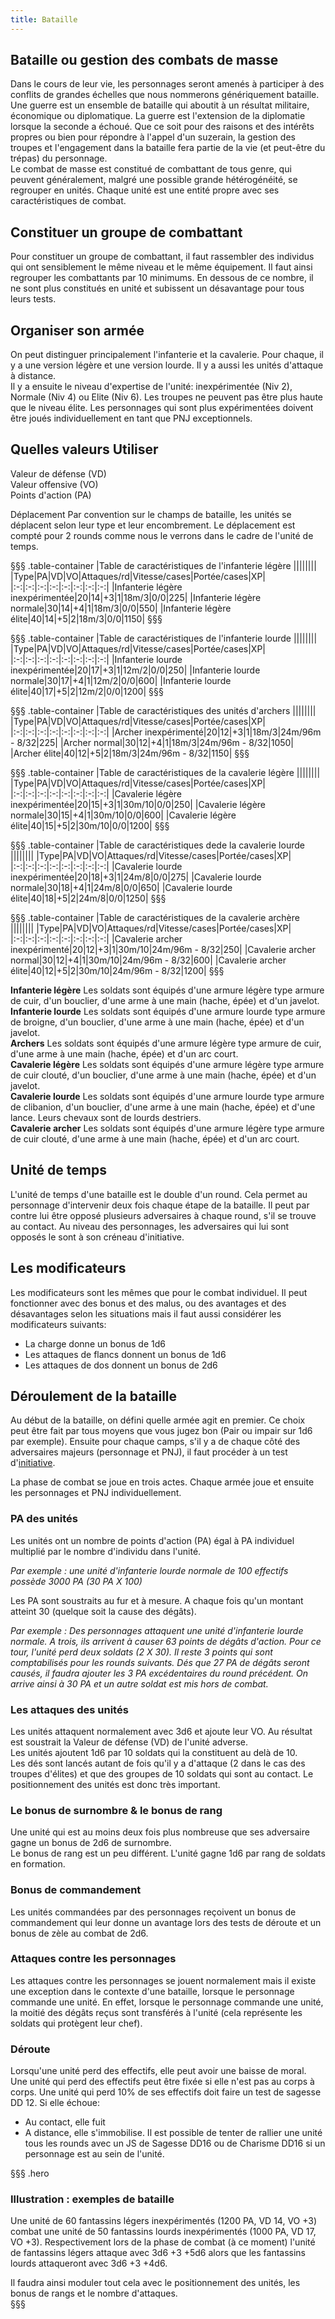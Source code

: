 ```yaml
---
title: Bataille
---
```

## Bataille ou gestion des combats de masse  
Dans le cours de leur vie, les personnages seront amenés à participer à des conflits de grandes échelles que nous nommerons génériquement bataille. Une guerre est un ensemble de bataille qui aboutit à un résultat militaire, économique ou diplomatique. La guerre est l'extension de la diplomatie lorsque la seconde a échoué. Que ce soit pour des raisons et des intérêts propres ou bien pour répondre à l'appel d'un suzerain, la gestion des troupes et l'engagement dans la bataille fera partie de la vie (et peut-être du trépas) du personnage.  
Le combat de masse est constitué de combattant de tous genre, qui peuvent généralement, malgré une possible grande hétérogénéité, se regrouper en unités. Chaque unité est une entité propre avec ses caractéristiques de combat.  

## Constituer un groupe de combattant  
Pour constituer un groupe de combattant, il faut rassembler des individus qui ont sensiblement le même niveau et le même équipement. Il faut ainsi regrouper les combattants par 10 minimums. En dessous de ce nombre, il ne sont plus constitués en unité et subissent un désavantage pour tous leurs tests.  

## Organiser son armée  
On peut distinguer principalement l'infanterie et la cavalerie. Pour chaque, il y a une version légère et une version lourde. Il y a aussi les unités d'attaque à distance.  
Il y a ensuite le niveau d'expertise de l'unité: inexpérimentée (Niv 2), Normale (Niv 4) ou Elite (Niv 6). Les troupes ne peuvent pas être plus haute que le niveau élite. Les personnages qui sont plus expérimentées doivent être joués individuellement en tant que PNJ exceptionnels.  

## Quelles valeurs Utiliser  
Valeur de défense (VD)  
Valeur offensive (VO)  
Points d'action (PA)  

Déplacement
Par convention sur le champs de bataille, les unités se déplacent selon leur type et leur encombrement. Le déplacement est compté pour 2 rounds comme nous le verrons dans le cadre de l'unité de temps.

§§§ .table-container
|Table de caractéristiques de l'infanterie légère ||||||||
|Type|PA|VD|VO|Attaques/rd|Vitesse/cases|Portée/cases|XP|
|:-:|:-:|:-:|:-:|:-:|:-:|:-:|:-:|
|Infanterie légère inexpérimentée|20|14|+3|1|18m/3|0/0|225|
|Infanterie légère normale|30|14|+4|1|18m/3|0/0|550|
|Infanterie légère élite|40|14|+5|2|18m/3|0/0|1150|
§§§

§§§ .table-container
|Table de caractéristiques de l'infanterie lourde ||||||||
|Type|PA|VD|VO|Attaques/rd|Vitesse/cases|Portée/cases|XP|
|:-:|:-:|:-:|:-:|:-:|:-:|:-:|:-:|
|Infanterie lourde inexpérimentée|20|17|+3|1|12m/2|0/0|250|
|Infanterie lourde normale|30|17|+4|1|12m/2|0/0|600|
|Infanterie lourde élite|40|17|+5|2|12m/2|0/0|1200|
§§§

§§§ .table-container
|Table de caractéristiques des unités d'archers ||||||||
|Type|PA|VD|VO|Attaques/rd|Vitesse/cases|Portée/cases|XP|
|:-:|:-:|:-:|:-:|:-:|:-:|:-:|:-:|
|Archer inexpérimenté|20|12|+3|1|18m/3|24m/96m - 8/32|225|
|Archer normal|30|12|+4|1|18m/3|24m/96m - 8/32|1050|
|Archer élite|40|12|+5|2|18m/3|24m/96m - 8/32|1150|
§§§

§§§ .table-container
|Table de caractéristiques de la cavalerie légère ||||||||
|Type|PA|VD|VO|Attaques/rd|Vitesse/cases|Portée/cases|XP|
|:-:|:-:|:-:|:-:|:-:|:-:|:-:|:-:|
|Cavalerie légère inexpérimentée|20|15|+3|1|30m/10|0/0|250|
|Cavalerie légère normale|30|15|+4|1|30m/10|0/0|600|
|Cavalerie légère élite|40|15|+5|2|30m/10|0/0|1200|
§§§

§§§ .table-container
|Table de caractéristiques dede la cavalerie lourde ||||||||
|Type|PA|VD|VO|Attaques/rd|Vitesse/cases|Portée/cases|XP|
|:-:|:-:|:-:|:-:|:-:|:-:|:-:|:-:|
|Cavalerie lourde inexpérimentée|20|18|+3|1|24m/8|0/0|275|
|Cavalerie lourde normale|30|18|+4|1|24m/8|0/0|650|
|Cavalerie lourde élite|40|18|+5|2|24m/8|0/0|1250|
§§§

§§§ .table-container
|Table de caractéristiques de la cavalerie archère ||||||||
|Type|PA|VD|VO|Attaques/rd|Vitesse/cases|Portée/cases|XP|
|:-:|:-:|:-:|:-:|:-:|:-:|:-:|:-:|
|Cavalerie archer inexpérimenté|20|12|+3|1|30m/10|24m/96m - 8/32|250|
|Cavalerie archer normal|30|12|+4|1|30m/10|24m/96m - 8/32|600|
|Cavalerie archer élite|40|12|+5|2|30m/10|24m/96m - 8/32|1200|
§§§

**Infanterie légère**
Les soldats sont équipés d'une armure légère type armure de cuir, d'un bouclier, d'une arme à une main (hache, épée) et d'un javelot.  
**Infanterie lourde**
Les soldats sont équipés d'une armure lourde type armure de broigne, d'un bouclier, d'une arme à une main (hache, épée) et d'un javelot.  
**Archers**
Les soldats sont équipés d'une armure légère type armure de cuir, d'une arme à une main (hache, épée) et d'un arc court.  
**Cavalerie légère**
Les soldats sont équipés d'une armure légère type armure de cuir clouté, d'un bouclier, d'une arme à une main (hache, épée) et d'un javelot.  
**Cavalerie lourde**
Les soldats sont équipés d'une armure lourde type armure de clibanion, d'un bouclier, d'une arme à une main (hache, épée) et d'une lance. Leurs chevaux sont de lourds destriers.  
**Cavalerie archer**
Les soldats sont équipés d'une armure légère type armure de cuir clouté, d'une arme à une main (hache, épée) et d'un arc court.  
## Unité de temps  
L'unité de temps d'une bataille est le double d'un round. Cela permet au personnage d'intervenir deux fois chaque étape de la bataille. Il peut par contre lui être opposé plusieurs adversaires à chaque round, s'il se trouve au contact. Au niveau des personnages, les adversaires qui lui sont opposés le sont à son créneau d'initiative.   

## Les modificateurs
Les modificateurs sont les mêmes que pour le combat individuel. Il peut fonctionner avec des bonus et des malus, ou des avantages et des désavantages selon les situations mais il faut aussi considérer les modificateurs suivants:   

- La charge donne un bonus de 1d6
- Les attaques de flancs donnent un bonus de 1d6
- Les attaques de dos donnent un bonus de 2d6

## Déroulement de la bataille  
Au début de la bataille, on défini quelle armée agit en premier. Ce choix peut être fait par tous moyens que vous jugez bon (Pair ou impair sur 1d6 par exemple).
Ensuite pour chaque camps, s'il y a de chaque côté des adversaires majeurs (personnage et PNJ), il faut procéder à un test d'[initiative](/combattre/#initiative).

La phase de combat se joue en trois actes. Chaque armée joue et ensuite les personnages et PNJ individuellement.  

### PA des unités  
Les unités ont un nombre de points d'action (PA) égal à PA individuel multiplié par le nombre d'individu dans l'unité.  

*Par exemple : une unité d'infanterie lourde normale de 100 effectifs possède 3000 PA (30 PA X 100)*  

Les PA sont soustraits au fur et à mesure. A chaque fois qu'un montant atteint 30 (quelque soit la cause des dégâts).

*Par exemple : Des personnages attaquent une unité d'infanterie lourde normale. A trois, ils arrivent à causer 63 points de dégâts d'action. Pour ce tour, l'unité perd deux soldats (2 X 30). Il reste 3 points qui sont comptabilisés pour les rounds suivants. Dés que 27 PA de dégâts seront causés, il faudra ajouter les 3 PA excédentaires du round précédent. On arrive ainsi à 30 PA et un autre soldat est mis hors de combat.*

### Les attaques des unités  
Les unités attaquent normalement avec 3d6 et ajoute leur VO. Au résultat est soustrait la Valeur de défense (VD) de l'unité adverse.  
Les unités ajoutent 1d6 par 10 soldats qui la constituent au delà de 10.  
Les dés sont lancés autant de fois qu'il y a d'attaque (2 dans le cas des troupes d'élites) et que des groupes de 10 soldats qui sont au contact. Le positionnement des unités est donc très important.  

### Le bonus de surnombre & le bonus de rang
Une unité qui est au moins deux fois plus nombreuse que ses adversaire gagne un bonus de 2d6 de surnombre.  
Le bonus de rang est un peu différent. L'unité gagne 1d6 par rang de soldats en formation.  

### Bonus de commandement  
Les unités commandées par des personnages reçoivent un bonus de commandement qui leur donne un avantage lors des tests de déroute et un bonus de zèle au combat de 2d6.  

### Attaques contre les personnages  
Les attaques contre les personnages se jouent normalement mais il existe une exception dans le contexte d'une bataille, lorsque le personnage commande une unité. En effet, lorsque le personnage commande une unité, la moitié des dégâts reçus sont transférés à l'unité (cela représente les soldats qui protègent leur chef).   

### Déroute  
Lorsqu'une unité perd des effectifs, elle peut avoir une baisse de moral. Une unité qui perd des effectifs peut être fixée si elle n'est pas au corps à corps. Une unité qui perd 10% de ses effectifs doit faire un test de sagesse DD 12. Si elle échoue:
- Au contact, elle fuit
- A distance, elle s'immobilise.
Il est possible de tenter de rallier une unité tous les rounds avec un JS de Sagesse DD16 ou de Charisme DD16 si un personnage est au sein de l'unité.  


§§§ .hero
### Illustration : exemples de bataille  
Une unité de 60 fantassins légers inexpérimentés (1200 PA, VD 14, VO +3) combat une unité de 50 fantassins lourds inexpérimentés (1000 PA, VD 17, VO +3).
Respectivement lors de la phase de combat (à ce moment) l'unité de fantassins légers attaque avec 3d6 +3 +5d6 alors que les fantassins lourds attaqueront avec 3d6 +3 +4d6.  

Il faudra ainsi moduler tout cela avec le positionnement des unités, les bonus de rangs et le nombre d'attaques.  
§§§
